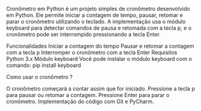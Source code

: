 Cronômetro em Python
 é um projeto simples de cronômetro desenvolvido em Python. Ele permite iniciar a contagem de tempo, pausar, retomar e parar o cronômetro utilizando o teclado. A implementação usa o módulo keyboard para detectar comandos de pausa e retomada com a tecla p, e o cronômetro pode ser interrompido pressionando a tecla Enter.

Funcionalidades
Iniciar a contagem do tempo
Pausar e retomar a contagem com a tecla p
Interromper o cronômetro com a tecla Enter
Requisitos
Python 3.x
Módulo keyboard
Você pode instalar o módulo keyboard com o comando: pip install keyboard



Como usar o cronômetro ?



O cronômetro começará a contar assim que for iniciado.
Pressione a tecla p para pausar ou retomar a contagem.
Pressione Enter para parar o cronômetro.
Implementação do código com Git e PyCharm.
